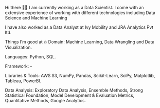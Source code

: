 Hi there 👋🏻
I am currently working as a Data Scientist. I come with an extensive experience of working with different technologies including Data Science and Machine Learning

 I have also worked as a Data Analyst at Ivy Mobility and JRA Analytics Pvt ltd.

Things I'm good at 🔥
Domain: Machine Learning, Data Wrangling and Data Visualization.

Languages: Python, SQL.

Framework: -

Libraries & Tools: AWS S3,  NumPy, Pandas, Scikit-Learn, SciPy, Matplotlib, Tableau, PowerBI.

Data Analysis: Exploratory Data Analysis, Ensemble Methods, Strong Statistical Foundation, Model Development & Evaluation Metrics, Quantitative Methods, Google Analytics.
